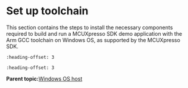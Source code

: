 # Set up toolchain

This section contains the steps to install the necessary components required to build and run a MCUXpresso SDK demo application with the Arm GCC toolchain on Windows OS, as supported by the MCUXpresso SDK.


```{include} ../topics/install_gcc_arm_embedded_tool_chain_001.md
:heading-offset: 3
```

```{include} ../topics/add_a_new_system_environment_variable_for_armgcc_d_001.md
:heading-offset: 3
```

**Parent topic:**[Windows OS host](../topics/windows_os_host.md)

